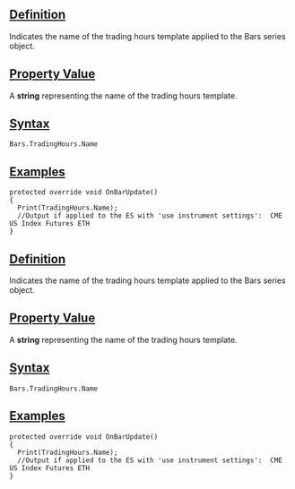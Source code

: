 ## [Definition](https://developer.ninjatrader.com/docs/desktop/tradinghours_name\#definition)

Indicates the name of the trading hours template applied to the Bars series object.

## [Property Value](https://developer.ninjatrader.com/docs/desktop/tradinghours_name\#property-value)

A **string** representing the name of the trading hours template.

## [Syntax](https://developer.ninjatrader.com/docs/desktop/tradinghours_name\#syntax)

`Bars.TradingHours.Name`

## [Examples](https://developer.ninjatrader.com/docs/desktop/tradinghours_name\#examples)

```jsx-150469391 csharp
protected override void OnBarUpdate()
{
  Print(TradingHours.Name);
  //Output if applied to the ES with 'use instrument settings':  CME US Index Futures ETH
}

```

## [Definition](https://developer.ninjatrader.com/docs/desktop/tradinghours_name\#definition)

Indicates the name of the trading hours template applied to the Bars series object.

## [Property Value](https://developer.ninjatrader.com/docs/desktop/tradinghours_name\#property-value)

A **string** representing the name of the trading hours template.

## [Syntax](https://developer.ninjatrader.com/docs/desktop/tradinghours_name\#syntax)

`Bars.TradingHours.Name`

## [Examples](https://developer.ninjatrader.com/docs/desktop/tradinghours_name\#examples)

```jsx-150469391 csharp
protected override void OnBarUpdate()
{
  Print(TradingHours.Name);
  //Output if applied to the ES with 'use instrument settings':  CME US Index Futures ETH
}

```